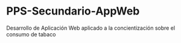 # PPS-Secundario-AppWeb
Desarrollo de Aplicación Web aplicado a la concientización sobre el consumo de tabaco
